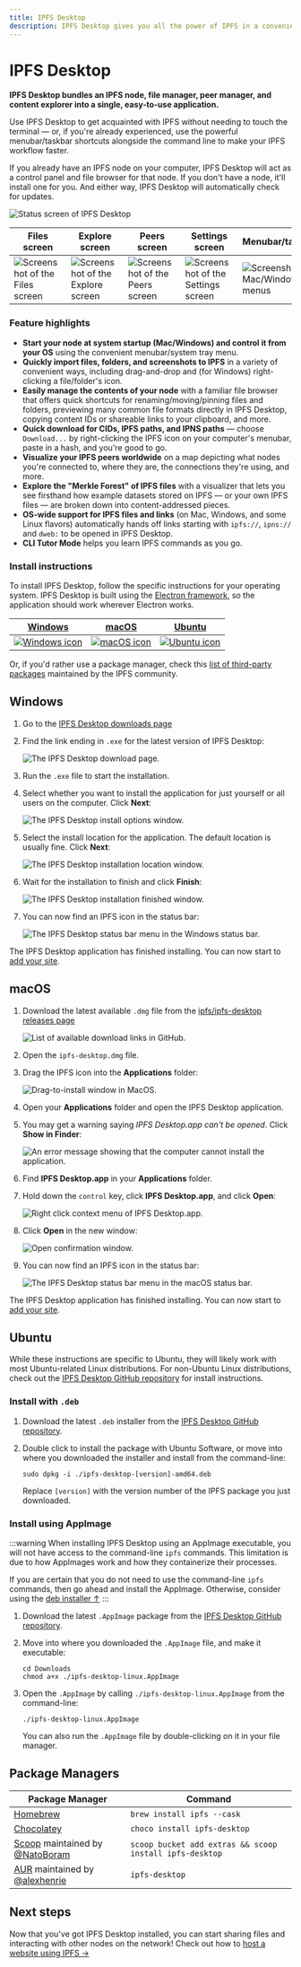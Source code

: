 ```yaml
---
title: IPFS Desktop
description: IPFS Desktop gives you all the power of IPFS in a convenient desktop app - a complete IPFS node, plus handy OS menu shortcuts and an all-in-one file manager, peer map, and content explorer.
---
```


# IPFS Desktop

**IPFS Desktop bundles an IPFS node, file manager, peer manager, and content explorer into a single, easy-to-use application.**

Use IPFS Desktop to get acquainted with IPFS without needing to touch the terminal — or, if you're already experienced, use the powerful menubar/taskbar shortcuts alongside the command line to make your IPFS workflow faster.

If you already have an IPFS node on your computer, IPFS Desktop will act as a control panel and file browser for that node. If you don't have a node, it'll install one for you. And either way, IPFS Desktop will automatically check for updates.

![Status screen of IPFS Desktop](./images/ipfs-desktop/desktop-status.png)

| Files screen                                                               | Explore screen                                                                 | Peers screen                                                               | Settings screen                                                                  | Menubar/taskbar                                                                      |
| -------------------------------------------------------------------------- | ------------------------------------------------------------------------------ | -------------------------------------------------------------------------- | -------------------------------------------------------------------------------- | ------------------------------------------------------------------------------------- |
| ![Screenshot of the Files screen](./images/ipfs-desktop/desktop-files.png) | ![Screenshot of the Explore screen](./images/ipfs-desktop/desktop-explore.png) | ![Screenshot of the Peers screen](./images/ipfs-desktop/desktop-peers.png) | ![Screenshot of the Settings screen](./images/ipfs-desktop/desktop-settings.png) | ![Screenshot of Mac/Windows menus](./images/ipfs-desktop/desktop-menubar-taskbar.png) |

### Feature highlights

- **Start your node at system startup (Mac/Windows) and control it from your OS** using the convenient menubar/system tray menu.
- **Quickly import files, folders, and screenshots to IPFS** in a variety of convenient ways, including drag-and-drop and (for Windows) right-clicking a file/folder's icon.
- **Easily manage the contents of your node** with a familiar file browser that offers quick shortcuts for renaming/moving/pinning files and folders, previewing many common file formats directly in IPFS Desktop, copying content IDs or shareable links to your clipboard, and more.
- **Quick download for CIDs, IPFS paths, and IPNS paths** — choose `Download...` by right-clicking the IPFS icon on your computer's menubar, paste in a hash, and you're good to go.
- **Visualize your IPFS peers worldwide** on a map depicting what nodes you're connected to, where they are, the connections they're using, and more.
- **Explore the "Merkle Forest" of IPFS files** with a visualizer that lets you see firsthand how example datasets stored on IPFS — or your own IPFS files — are broken down into content-addressed pieces.
- **OS-wide support for IPFS files and links** (on Mac, Windows, and some Linux flavors) automatically hands off links starting with `ipfs://`, `ipns://` and `dweb:` to be opened in IPFS Desktop.
- **CLI Tutor Mode** helps you learn IPFS commands as you go.

### Install instructions

To install IPFS Desktop, follow the specific instructions for your operating system. IPFS Desktop is built using the [Electron framework](https://www.electronjs.org), so the application should work wherever Electron works.

| [Windows](#windows)                                                 | [macOS](#macos)                                               | [Ubuntu](#ubuntu)                                                |
| ------------------------------------------------------------------- | ------------------------------------------------------------- | ---------------------------------------------------------------- |
| [![Windows icon](./images/ipfs-desktop/windows-icon.png)](#windows) | [![macOS icon](./images/ipfs-desktop/apple-icon.png)](#macos) | [![Ubuntu icon](./images/ipfs-desktop/ubuntu-icon.png)](#ubuntu) |

Or, if you'd rather use a package manager, check this [list of third-party packages](#package-managers) maintained by the IPFS community.

## Windows

1. Go to the [IPFS Desktop downloads page](https://github.com/ipfs/ipfs-desktop/releases)
2. Find the link ending in `.exe` for the latest version of IPFS Desktop:

   ![The IPFS Desktop download page.](./images/ipfs-desktop/install-windows-download-exe-page.png)

3. Run the `.exe` file to start the installation.
4. Select whether you want to install the application for just yourself or all users on the computer. Click **Next**:

   ![The IPFS Desktop install options window.](./images/ipfs-desktop/install-windows-install-options.png)

5. Select the install location for the application. The default location is usually fine. Click **Next**:

   ![The IPFS Desktop installation location window.](./images/ipfs-desktop/install-windows-install-location.png)

6. Wait for the installation to finish and click **Finish**:

   ![The IPFS Desktop installation finished window.](./images/ipfs-desktop/install-windows-install-finish.png)

7. You can now find an IPFS icon in the status bar:

   ![The IPFS Desktop status bar menu in the Windows status bar.](./images/ipfs-desktop/install-windows-ipfs-desktop-status-bar.png)

The IPFS Desktop application has finished installing. You can now start to [add your site](./how-to/websites-on-ipfs/single-page-website/#add-your-site).

## macOS

1. Download the latest available `.dmg` file from the [ipfs/ipfs-desktop releases page](https://github.com/ipfs/ipfs-desktop/releases)

   ![List of available download links in GitHub.](./images/ipfs-desktop/install-macos-dmg-file-link.png)

2. Open the `ipfs-desktop.dmg` file.
3. Drag the IPFS icon into the **Applications** folder:

   ![Drag-to-install window in MacOS.](./images/ipfs-desktop/install-macos-drag-ipfs-drag.png)

4. Open your **Applications** folder and open the IPFS Desktop application.
5. You may get a warning saying _IPFS Desktop.app can't be opened_. Click **Show in Finder**:

   ![An error message showing that the computer cannot install the application.](./images/ipfs-desktop/install-macos-ipfs-cannot-be-opened.png)

6. Find **IPFS Desktop.app** in your **Applications** folder.
7. Hold down the `control` key, click **IPFS Desktop.app**, and click **Open**:

   ![Right click context menu of IPFS Desktop.app.](./images/ipfs-desktop/install-macos-force-open.png)

8. Click **Open** in the new window:

   ![Open confirmation window.](./images/ipfs-desktop/install-macos-open-confirmation.png)

9. You can now find an IPFS icon in the status bar:

   ![The IPFS Desktop status bar menu in the macOS status bar.](./images/ipfs-desktop/install-macos-ipfs-desktop-status-bar.png)

The IPFS Desktop application has finished installing. You can now start to [add your site](#add-your-site).

## Ubuntu

While these instructions are specific to Ubuntu, they will likely work with most Ubuntu-related Linux distributions. For non-Ubuntu Linux distributions, check out the [IPFS Desktop GitHub repository](https://github.com/ipfs/ipfs-desktop#install) for install instructions.

### Install with `.deb`

1. Download the latest `.deb` installer from the [IPFS Desktop GitHub repository](https://github.com/ipfs/ipfs-desktop#linuxfreebsd).
2. Double click to install the package with Ubuntu Software, or move into where you downloaded the installer and install from the command-line:

    ```shell
    sudo dpkg -i ./ipfs-desktop-[version]-amd64.deb
    ```

    Replace `[version]` with the version number of the IPFS package you just downloaded.

### Install using AppImage

:::warning
When installing IPFS Desktop using an AppImage executable, you will not have access to the command-line `ipfs` commands. This limitation is due to how AppImages work and how they containerize their processes.

If you are certain that you do not need to use the command-line `ipfs` commands, then go ahead and install the AppImage. Otherwise, consider using the [deb installer ↑](#install-with-deb)
:::

1. Download the latest `.AppImage` package from the [IPFS Desktop GitHub repository](https://github.com/ipfs/ipfs-desktop#linuxfreebsd).
2. Move into where you downloaded the `.AppImage` file, and make it executable:

   ```shell
   cd Downloads
   chmod a+x ./ipfs-desktop-linux.AppImage
   ```

3. Open the `.AppImage` by calling `./ipfs-desktop-linux.AppImage` from the command-line:

   ```shell
   ./ipfs-desktop-linux.AppImage
   ```

   You can also run the `.AppImage` file by double-clicking on it in your file manager.

## Package Managers

| Package Manager                                                                                                    | Command                      |
| ------------------------------------------------------------------------------------------------------------------ | ---------------------------- |
| [Homebrew](https://formulae.brew.sh/formula/ipfs#default)                                                                    | `brew install ipfs --cask`     |
| [Chocolatey](https://community.chocolatey.org/packages/ipfs-desktop)                                                         | `choco install ipfs-desktop` |
| [Scoop](https://github.com/ScoopInstaller/Extras/blob/master/bucket/ipfs-desktop.json) maintained by [@NatoBoram](https://github.com/NatoBoram) | `scoop bucket add extras && scoop install ipfs-desktop` |
| [AUR](https://aur.archlinux.org/packages/ipfs-desktop/) maintained by [@alexhenrie](https://github.com/alexhenrie) | `ipfs-desktop`               |

## Next steps

Now that you've got IPFS Desktop installed, you can start sharing files and interacting with other nodes on the network! Check out how to [host a website using IPFS →](../how-to/websites-on-ipfs/single-page-website.md)
